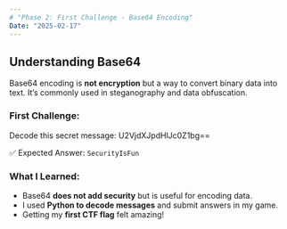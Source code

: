 ```yaml
---
# "Phase 2: First Challenge - Base64 Encoding"
Date: "2025-02-17"
---
```


## Understanding Base64
Base64 encoding is **not encryption** but a way to convert binary data into text. It’s commonly used in steganography and data obfuscation.

### First Challenge:
Decode this secret message: U2VjdXJpdHlJc0Z1bg==

✅ Expected Answer: `SecurityIsFun`

### What I Learned:
- Base64 **does not add security** but is useful for encoding data.
- I used **Python to decode messages** and submit answers in my game.
- Getting my **first CTF flag** felt amazing!